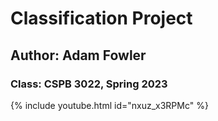 # Classification Project
## Author: Adam Fowler
### Class: CSPB 3022, Spring 2023

{% include youtube.html id="nxuz_x3RPMc" %}